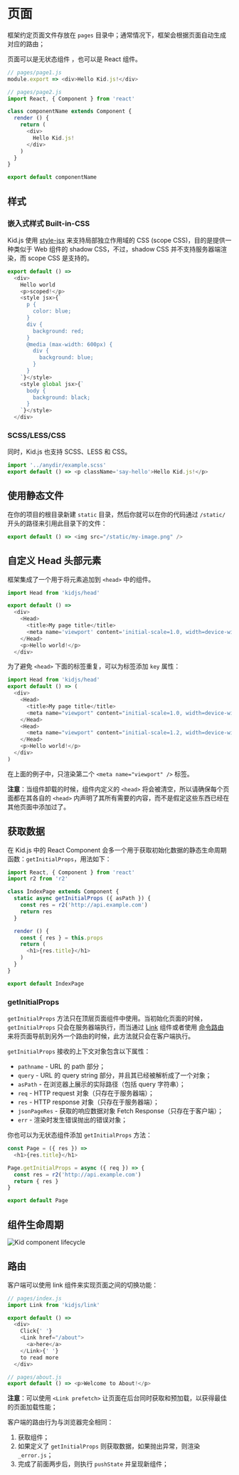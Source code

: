# 页面

框架约定页面文件存放在 `pages` 目录中；通常情况下，框架会根据页面自动生成对应的路由；

页面可以是无状态组件 ，也可以是 React 组件。

``` js
// pages/page1.js
module.export => <div>Hello Kid.js!</div>

// pages/page2.js
import React, { Component } from 'react'

class componentName extends Component {
  render () {
    return (
      <div>
        Hello Kid.js!
      </div>
    )
  }
}

export default componentName
```

## 样式

### 嵌入式样式 Built-in-CSS

Kid.js 使用 [style-jsx](https://github.com/zeit/styled-jsx) 来支持局部独立作用域的 CSS (scope CSS)，目的是提供一种类似于 Web 组件的 shadow CSS，不过，shadow CSS 并不支持服务器端渲染，而 scope CSS 是支持的。

``` js
export default () =>
  <div>
    Hello world
    <p>scoped!</p>
    <style jsx>{`
      p {
        color: blue;
      }
      div {
        background: red;
      }
      @media (max-width: 600px) {
        div {
          background: blue;
        }
      }
    `}</style>
    <style global jsx>{`
      body {
        background: black;
      }
    `}</style>
  </div>
```

### SCSS/LESS/CSS

同时，Kid.js 也支持 SCSS、LESS 和 CSS。

``` js
import '../anydir/example.scss'
export default () => <p className='say-hello'>Hello Kid.js!</p>
```

## 使用静态文件

在你的项目的根目录新建 `static` 目录，然后你就可以在你的代码通过 `/static/` 开头的路径来引用此目录下的文件：

``` js
export default () => <img src="/static/my-image.png" />
```

## 自定义 Head 头部元素

框架集成了一个用于将元素追加到 `<head>` 中的组件。

``` js
import Head from 'kidjs/head'

export default () =>
  <div>
    <Head>
      <title>My page title</title>
      <meta name='viewport' content='initial-scale=1.0, width=device-width' />
    </Head>
    <p>Hello world!</p>
  </div>
```

为了避免 `<head>` 下面的标签重复，可以为标签添加 `key` 属性：

``` js
import Head from 'kidjs/head'
export default () => (
  <div>
    <Head>
      <title>My page title</title>
      <meta name="viewport" content="initial-scale=1.0, width=device-width" key="viewport" />
    </Head>
    <Head>
      <meta name="viewport" content="initial-scale=1.2, width=device-width" key="viewport" />
    </Head>
    <p>Hello world!</p>
  </div>
)
```

在上面的例子中，只渲染第二个 `<meta name="viewport" />` 标签。

**注意**：当组件卸载的时候，组件内定义的 `<head>` 将会被清空，所以请确保每个页面都在其各自的 `<head>` 内声明了其所有需要的内容，而不是假定这些东西已经在其他页面中添加过了。

## 获取数据

在 Kid.js 中的 React Component 会多一个用于获取初始化数据的静态生命周期函数：`getInitialProps`，用法如下：

``` js
import React, { Component } from 'react'
import r2 from 'r2'

class IndexPage extends Component {
  static async getInitialProps ({ asPath }) {
    const res = r2('http://api.example.com')
    return res
  }

  render () {
    const { res } = this.props
    return (
      <h1>{res.title}</h1>
    )
  }
}

export default IndexPage
```

### getInitialProps

`getInitialProps` 方法只在顶层页面组件中使用。当初始化页面的时候，`getInitialProps` 只会在服务器端执行，而当通过 [Link](/components?id=Link) 组件或者使用 [命令路由](/components?id=Router) 来将页面导航到另外一个路由的时候，此方法就只会在客户端执行。

`getInitialProps` 接收的上下文对象包含以下属性：

- `pathname` - URL 的 path 部分；
- `query` - URL 的 query string 部分，并且其已经被解析成了一个对象；
- `asPath` - 在浏览器上展示的实际路径（包括 query 字符串）；
- `req` - HTTP request 对象（只存在于服务器端）；
- `res` - HTTP response 对象（只存在于服务器端）；
- `jsonPageRes` - 获取的响应数据对象 Fetch Response（只存在于客户端）；
- `err` - 渲染时发生错误抛出的错误对象；

你也可以为无状态组件添加 `getInitialProps` 方法：

``` js
const Page = ({ res }) =>
  <h1>{res.title}</h1>

Page.getInitialProps = async ({ req }) => {
  const res = r2('http://api.example.com')
  return { res }
}

export default Page
```

## 组件生命周期

![Kid component lifecycle](/static/kid-component-lifecycle.png)

## 路由

客户端可以使用 link 组件来实现页面之间的切换功能：

``` js
// pages/index.js
import Link from 'kidjs/link'

export default () =>
  <div>
    Click{' '}
    <Link href="/about">
      <a>here</a>
    </Link>{' '}
    to read more
  </div>

// pages/about.js
export default () => <p>Welcome to About!</p>
```

**注意**：可以使用 `<Link prefetch>` 让页面在后台同时获取和预加载，以获得最佳的页面加载性能；

客户端的路由行为与浏览器完全相同：

1. 获取组件；
2. 如果定义了 `getInitialProps` 则获取数据，如果抛出异常，则渲染 `_error.js`；
3. 完成了前面两步后，则执行 `pushState` 并呈现新组件；
